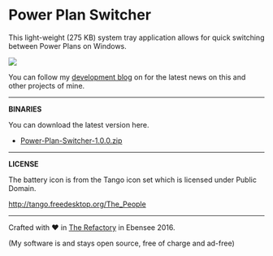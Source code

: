 # Power Plan Switcher

This light-weight (275 KB) system tray application allows for quick switching between Power Plans on Windows.

![](http://therefactory.bplaced.net/data/powerplanswitcher.gif)

You can follow my <a href="http://goo.gl/KvKHze">development blog</a> on for the latest news on this and other projects of mine.

***

**BINARIES**

You can download the latest version here.

* [Power-Plan-Switcher-1.0.0.zip](https://github.com/frittatenbank/powerplanswitcher/releases/download/1.0.0/Power-Plan-Switcher-1.0.0.zip)

***

**LICENSE**

The battery icon is from the Tango icon set which is licensed under Public Domain.

http://tango.freedesktop.org/The_People

***

Crafted with &hearts; in <a href="http://goo.gl/KvKHze">The Refactory</a> in Ebensee 2016.

(My software is and stays open source, free of charge and ad-free)